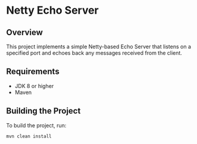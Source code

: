 # Netty Echo Server

## Overview

This project implements a simple Netty-based Echo Server that listens on a specified port and echoes back any messages received from the client. 

## Requirements

- JDK 8 or higher
- Maven

## Building the Project

To build the project, run:

```sh
mvn clean install
